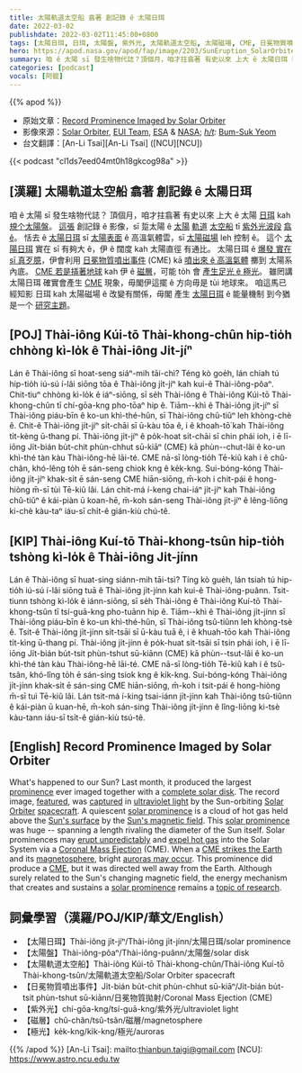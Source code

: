 ```yaml
---
title: 太陽軌道太空船 翕著 創記錄 ê 太陽日珥
date: 2022-03-02
publishdate: 2022-03-02T11:45:00+0800
tags: [太陽日珥, 日珥, 太陽盤, 紫外光, 太陽軌道太空船, 太陽磁場, CME, 日冕物質噴出事件, 太陽系, 地球磁層, 磁層, 極光, 日冕]
hero: https://apod.nasa.gov/apod/fap/image/2203/SunEruption_SolarOrbiter_960.jpg
summary: 咱 ê 太陽 sī 發生啥物代誌？頂個月，咱才拄翕著 有史以來 上大 ê 太陽日珥 kah 規个太陽盤。
categories: [podcast]
vocals: [阿錕]
---
```


{{% apod %}}

- 原始文章：[Record Prominence Imaged by Solar Orbiter](https://apod.nasa.gov/apod/ap220302.html)
- 影像來源：[Solar Orbiter](https://www.nasa.gov/solar-orbiter), [EUI Team](https://www.mps.mpg.de/solar-physics/solar-orbiter-eui), [ESA](https://www.esa.int/) & [NASA](https://www.nasa.gov/); *[h/t](https://en.wikipedia.org/wiki/Hat_tip#Metaphor"):* [Bum-Suk Yeom](https://cometsky.tistory.com/323?category=756081)
- 台文翻譯：[An-Li Tsai][An-Li Tsai] ([NCU][NCU])

{{< podcast "cl1ds7eed04mt0h18gkcog98a" >}}

## [漢羅] 太陽軌道太空船 翕著 創記錄 ê 太陽日珥
咱 ê 太陽 sī 發生啥物代誌？
頂個月，咱才拄翕著 有史以來 上大 ê 太陽 [日珥][prominence t] kah [規个太陽盤][complete solar disk]。
[這張][featured] 創記錄 ê 影像，sī 踅太陽 ê [太陽][Solar] [軌道][Orbiter] [太空船][spacecraft] tī [紫外光波段][ultraviolet light] [翕 ê][captured]。
恬去 ê [太陽日珥][solar prominence 1] sī [太陽表面][Sun's surface] ê 高溫氣體雲，sī [太陽磁場][Sun's magnetic field] leh 控制 ê。
這个 [太陽日珥][solar prominence t] 實在 sī 有夠大 ê，伊 ê 闊度 kah 太陽直徑 有通比。
太陽日珥 ê [爆發 實在 sī 真歹臆][erupt unpredictably]，伊會利用 [日冕物質噴出事件][Coronal Mass Ejection] (CME) kā [噴出來 ê 高溫氣體][expel hot gas] 擲到 太陽系 內底。
[CME 若是挵著地球][CME strikes the Earth] kah 伊 ê [磁層][magnetosphere]，可能 to̍h 會 [產生足光 ê 極光][auroras may occur t]。
雖罔講太陽日珥 確實會產生 [CME][CME] 現象，毋閣伊這擺 ê 方向毋是 tùi 地球來。
咱這馬已經知影 日珥 kah 太陽磁場 ê 改變有關係，毋閣 產生 [太陽日珥][solar prominence 2] ê 能量機制 到今猶是一个 [研究主題][topic of research]。


## [POJ] Thài-iông Kúi-tō Thài-khong-chûn hip-tio̍h chhòng kì-lo̍k ê Thài-iông Ji̍t-jíⁿ
Lán ê Thài-iông sī hoat-seng siáⁿ-mih tāi-chì?
Téng kò goe̍h, lán chiah tú hip-tio̍h iú-sú í-lâi siōng tōa ê Thài-iông ji̍t-jíⁿ kah kui-ê Thài-iông-pôaⁿ.
Chit-tiuⁿ chhòng kì-lo̍k ê iáⁿ-siōng, sī se̍h Thài-iông ê Thài-iông Kúi-tō Thài-khong-chûn tī chí-gōa-kng pho-tōaⁿ hip ê.
Tiām--khì ê Thài-iông ji̍t-jíⁿ sī Thài-iông piáu-bīn ê ko-un khì-thé-hûn, sī Thài-iông chû-tiûⁿ leh khòng-chè ê.
Chit-ê Thài-iông ji̍t-jíⁿ si̍t-chāi sī ū-kàu tōa ê, i ê khoah-tō͘ kah Thài-iông ti̍t-kèng ū-thang pí.
Thài-iông ji̍t-jíⁿ ê po̍k-hoat si̍t-chāi sī chin phái ioh, i ē lī-iōng Ji̍t-bián bu̍t-chit phùn-chhut sū-kiāⁿ (CME) kā phùn--chut-lâi ê ko-un khì-thé tàn kàu Thài-iông-hē lāi-té.
CME nā-sī lòng-tio̍h Tē-kiû kah i ê chû-chân, khó-lêng to̍h ē sán-seng chiok kng ê ke̍k-kng.
Sui-bóng-kóng Thài-iông ji̍t-jíⁿ khak-si̍t ē sán-seng CME hiān-siōng, m̄-koh i chit-pái ê hong-hiòng m̄-sī tùi Tē-kiû lâi.
Lán chit-má í-keng chai-iáⁿ ji̍t-jíⁿ kah Thài-iông chû-tiûⁿ ê kái-piàn ū koan-hē, m̄-koh sán-seng Thài-iông ji̍t-jíⁿ ê lêng-liōng ki-chè kàu-taⁿ iáu-sī chi̍t-ê gián-kiù chú-tê.

## [KIP] Thài-iông Kuí-tō Thài-khong-tsûn hip-tio̍h tshòng kì-lo̍k ê Thài-iông Ji̍t-jínn
Lán ê Thài-iông sī huat-sing siánn-mih tāi-tsì?
Tíng kò gue̍h, lán tsiah tú hip-tio̍h iú-sú í-lâi siōng tuā ê Thài-iông ji̍t-jínn kah kui-ê Thài-iông-puânn.
Tsit-tiunn tshòng kì-lo̍k ê iánn-siōng, sī se̍h Thài-iông ê Thài-iông Kuí-tō Thài-khong-tsûn tī tsí-guā-kng pho-tuānn hip ê.
Tiām--khì ê Thài-iông ji̍t-jínn sī Thài-iông piáu-bīn ê ko-un khì-thé-hûn, sī Thài-iông tsû-tiûnn leh khòng-tsè ê.
Tsit-ê Thài-iông ji̍t-jínn si̍t-tsāi sī ū-kàu tuā ê, i ê khuah-tōo kah Thài-iông ti̍t-kìng ū-thang pí.
Thài-iông ji̍t-jínn ê po̍k-huat si̍t-tsāi sī tsin phái ioh, i ē lī-iōng Ji̍t-bián bu̍t-tsit phùn-tshut sū-kiānn (CME) kā phùn--tsut-lâi ê ko-un khì-thé tàn kàu Thài-iông-hē lāi-té.
CME nā-sī lòng-tio̍h Tē-kiû kah i ê tsû-tsân, khó-lîng to̍h ē sán-sing tsiok kng ê ki̍k-kng.
Sui-bóng-kóng Thài-iông ji̍t-jínn khak-si̍t ē sán-sing CME hiān-siōng, m̄-koh i tsit-pái ê hong-hiòng m̄-sī tuì Tē-kiû lâi.
Lán tsit-má í-king tsai-iánn ji̍t-jínn kah Thài-iông tsû-tiûnn ê kái-piàn ū kuan-hē, m̄-koh sán-sing Thài-iông ji̍t-jínn ê lîng-liōng ki-tsè kàu-tann iáu-sī tsi̍t-ê gián-kiù tsú-tê.

## [English] Record Prominence Imaged by Solar Orbiter
What's happened to our Sun?
Last month, it produced the largest [prominence][prominence e] ever imaged together with a [complete solar disk][complete solar disk].
The record image, [featured][featured], was [captured][captured] in [ultraviolet light][ultraviolet light] by the Sun-orbiting [Solar][Solar] [Orbiter][Orbiter] [spacecraft][spacecraft].
A quiescent [solar prominence][solar prominence 1] is a cloud of hot gas held above the [Sun's surface][Sun's surface] by the [Sun's magnetic field][Sun's magnetic field].
This [solar prominence][solar prominence e] was huge -- spanning a length rivaling the diameter of the Sun itself.
Solar prominences may [erupt unpredictably][erupt unpredictably] and [expel hot gas][expel hot gas] into the Solar System via a [Coronal Mass Ejection][Coronal Mass Ejection] (CME).
When a [CME strikes the Earth][CME strikes the Earth] and its [magnetosphere][magnetosphere], bright [auroras may occur][auroras may occur e].
This prominence did produce a [CME][CME], but it was directed well away from the Earth.
Although surely related to the Sun's changing magnetic field, the energy mechanism that creates and sustains a [solar prominence][solar prominence 2] remains a [topic of research][topic of research].

## 詞彙學習（漢羅/POJ/KIP/華文/English）
- 【太陽日珥】Thài-iông ji̍t-jíⁿ/Thài-iông ji̍t-jínn/太陽日珥/solar prominence
- 【太陽盤】Thài-iông-pôaⁿ/Thài-iông-puânn/太陽盤/solar disk
- 【太陽軌道太空船】Thài-iông Kúi-tō Thài-khong-chûn/Thài-iông Kuí-tō Thài-khong-tsûn/太陽軌道太空船/Solar Orbiter spacecraft
- 【日冕物質噴出事件】Ji̍t-bián bu̍t-chit phùn-chhut sū-kiāⁿ/Ji̍t-bián bu̍t-tsit phùn-tshut sū-kiānn/日冕物質拋射/Coronal Mass Ejection (CME)
- 【紫外光】chí-gōa-kng/tsí-guā-kng/紫外光/ultraviolet light
- 【磁層】chû-chân/tsû-tsân/磁層/magnetosphere
- 【極光】ke̍k-kng/ki̍k-kng/極光/auroras


{{% /apod %}}
[An-Li Tsai]: mailto:thianbun.taigi@gmail.com
[NCU]: https://www.astro.ncu.edu.tw


[prominence e]:https://apod.nasa.gov/apod/ap220130.html
[prominence t]:https://apod.tw/daily/20220130/
[complete solar disk]:https://apod.nasa.gov/apod/ap180204.html
[featured]:https://www.esa.int/Science_Exploration/Space_Science/Solar_Orbiter/Giant_solar_eruption_seen_by_Solar_Orbiter
[captured]:https://www.aanda.org/articles/aa/full_html/2020/10/aa36663-19/aa36663-19.html
[ultraviolet light]:https://science.nasa.gov/ems/10_ultravioletwaves
[Solar]:https://www.esa.int/Science_Exploration/Space_Science/Solar_Orbiter
[Orbiter]:https://www.nasa.gov/solar-orbiter
[spacecraft]:https://en.wikipedia.org/wiki/Solar_Orbiter
[solar prominence 1]:https://www.nasa.gov/content/goddard/what-is-a-solar-prominence
[Sun's surface]:https://apod.nasa.gov/apod/ap111106.html
[Sun's magnetic field]:https://svs.gsfc.nasa.gov/12104
[solar prominence e]:https://apod.nasa.gov/apod/ap220216.html
[solar prominence t]:https://apod.tw/daily/20220216/
[erupt unpredictably]:https://i2-prod.mirror.co.uk/incoming/article5632611.ece/ALTERNATES/n310p/PAY-Confused-Kitten.jpg
[expel hot gas]:https://apod.nasa.gov/apod/ap120917.html
[Coronal Mass Ejection]:https://en.wikipedia.org/wiki/Coronal_mass_ejection
[CME strikes the Earth]:https://svs.gsfc.nasa.gov/3902
[magnetosphere]:https://www.nasa.gov/magnetosphere
[auroras may occur e]:https://apod.nasa.gov/apod/ap201109.html
[auroras may occur t]:https://apod.tw/daily/20201109/
[CME]:https://apod.nasa.gov/apod/ap160110.html
[solar prominence 2]:https://apod.nasa.gov/apod/ap190526.html
[topic of research]:https://ui.adsabs.harvard.edu/abs/2022A%26A...658A..18V/abstract
